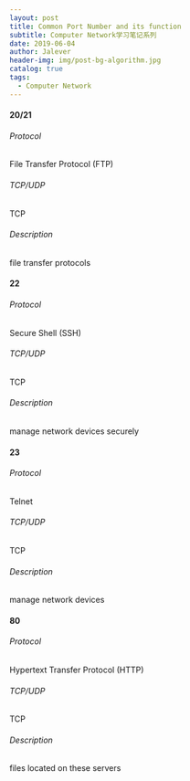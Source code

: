 ```yaml
---
layout: post
title: Common Port Number and its function
subtitle: Computer Network学习笔记系列
date: 2019-06-04
author: Jalever
header-img: img/post-bg-algorithm.jpg
catalog: true
tags:
  - Computer Network
---
```


#### 20/21
###### Protocol
File Transfer Protocol (FTP)

###### TCP/UDP
TCP

###### Description
file transfer protocols

#### 22
###### Protocol
Secure Shell (SSH)

###### TCP/UDP
TCP

###### Description
manage network devices securely

#### 23
###### Protocol
Telnet

###### TCP/UDP
TCP

###### Description
manage network devices

#### 80
###### Protocol
Hypertext Transfer Protocol (HTTP)

###### TCP/UDP
TCP

###### Description
files located on these servers
